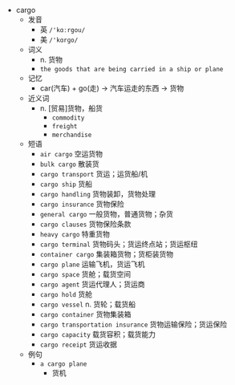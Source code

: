 - cargo
  - 发音
    - 英 `/'kɑːrgou/`
    - 美 `/'kɑrɡo/`
  - 词义
    - n. 货物
    - `the goods that are being carried in a ship or plane`
  - 记忆
    - car(汽车) + go(走) → 汽车运走的东西 → 货物
  - 近义词
    - n. [贸易]货物，船货
      - `commodity`
      - `freight`
      - `merchandise`
  - 短语
    - `air cargo` 空运货物 
    - `bulk cargo` 散装货 
    - `cargo transport` 货运；运货船/机 
    - `cargo ship` 货船 
    - `cargo handling` 货物装卸，货物处理 
    - `cargo insurance` 货物保险 
    - `general cargo` 一般货物，普通货物；杂货 
    - `cargo clauses` 货物保险条款 
    - `heavy cargo` 特重货物 
    - `cargo terminal` 货物码头；货运终点站；货运枢纽 
    - `container cargo` 集装箱货物；货柜装货物 
    - `cargo plane` 运输飞机，货运飞机 
    - `cargo space` 货舱；载货空间 
    - `cargo agent` 货运代理人；货运商 
    - `cargo hold` 货舱 
    - `cargo vessel` n. 货轮；载货船 
    - `cargo container` 货物集装箱 
    - `cargo transportation insurance` 货物运输保险；货运保险 
    - `cargo capacity` 载货容积；载货能力 
    - `cargo receipt` 货运收据 
  - 例句
    - `a cargo plane`
      - 货机

